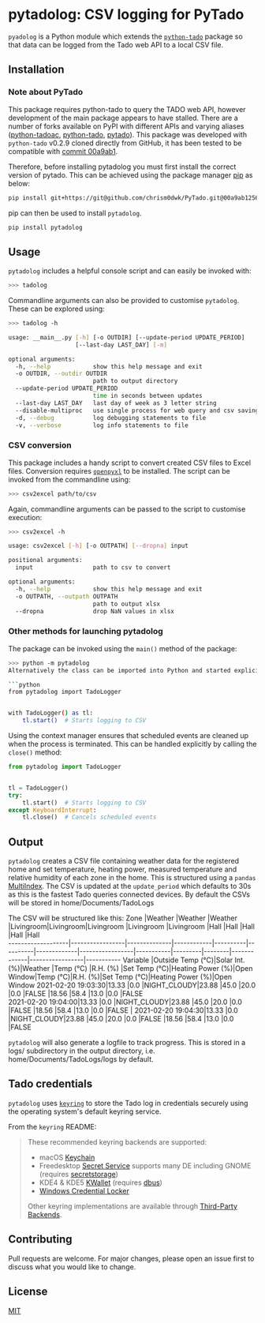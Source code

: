 # pytadolog: CSV logging for PyTado

``pyadolog`` is a Python module which extends the [``python-tado``](https://github.com/chrism0dwk/PyTado) package so that data can be logged from the Tado web API to a local CSV file.

## Installation
### Note about PyTado
This package requires python-tado to query the TADO web API, however development of the main package appears to have stalled. There are a number of forks available on PyPI with different APIs and varying aliases ([python-tadoac](https://pypi.org/project/python-tadoac/), [python-tado](https://pypi.org/project/python-tado/), [pytado](https://pypi.org/project/pytado/)). This package was developed with ``python-tado`` v0.2.9 cloned directly from GitHub, it has been tested to be compatible with [commit 00a9ab1](https://github.com/chrism0dwk/PyTado/tree/00a9ab12569e84a5537c2a0517c3a6b5cbb9d535).

Therefore, before installing pytadolog you must first install the correct version of pytado. This can be achieved using the package manager [pip](https://pip.pypa.io/en/stable/) as below:
```bash
pip install git+https://git@github.com/chrism0dwk/PyTado.git@00a9ab12569e84a5537c2a0517c3a6b5cbb9d535
```

pip can then be used to install ``pytadolog``.

```bash
pip install pytadolog
```
## Usage
``pytadolog`` includes a helpful console script and can easily be invoked with:

```bash
>>> tadolog
```

Commandline arguments can also be provided to customise ``pytadolog``. These can be explored using:

```bash
>>> tadolog -h

usage: __main__.py [-h] [-o OUTDIR] [--update-period UPDATE_PERIOD]
                   [--last-day LAST_DAY] [-m]

optional arguments:
  -h, --help            show this help message and exit
  -o OUTDIR, --outdir OUTDIR
                        path to output directory
  --update-period UPDATE_PERIOD
                        time in seconds between updates
  --last-day LAST_DAY   last day of week as 3 letter string
  --disable-multiproc   use single process for web query and csv saving
  -d, --debug           log debugging statements to file
  -v, --verbose         log info statements to file
```

### CSV conversion
This package includes a handy script to convert created CSV files to Excel files. Conversion requires [``openpyxl``](https://pypi.org/project/openpyxl/) to be installed. The script can be invoked from the commandline using:
```bash
>>> csv2excel path/to/csv
```
Again, commandline arguments can be passed to the script to customise execution:
```bash
>>> csv2excel -h

usage: csv2excel [-h] [-o OUTPATH] [--dropna] input

positional arguments:
  input                 path to csv to convert

optional arguments:
  -h, --help            show this help message and exit
  -o OUTPATH, --outpath OUTPATH
                        path to output xlsx
  --dropna              drop NaN values in xlsx
```

### Other methods for launching pytadolog
The package can be invoked using the ``main()`` method of the package:

```bash
>>> python -m pytadolog
Alternatively the class can be imported into Python and started explicitly:

```python
from pytadolog import TadoLogger


with TadoLogger() as tl:
    tl.start()  # Starts logging to CSV
```
Using the context manager ensures that scheduled events are cleaned up when the process is terminated. This can be handled explicitly by calling the ``close()`` method:
```python
from pytadolog import TadoLogger


tl = TadoLogger()
try:
    tl.start()  # Starts logging to CSV
except KeyboardInterrupt:
    tl.close()  # Cancels scheduled events
```

## Output
``pytadolog`` creates a CSV file containing weather data for the registered home and set temperature, heating power, measured temperature and relative humidity of each zone in the home. This is structured using a ``pandas`` [MultiIndex](https://pandas.pydata.org/pandas-docs/stable/user_guide/advanced.html). The CSV is updated at the ``update_period`` which defaults to 30s as this is the fastest Tado queries connected devices.
By default the CSVs will be stored in home/Documents/TadoLogs

The CSV will be structured like this:
Zone               |Weather          |Weather       |Weather     |Livingroom|Livingroom|Livingroom   |Livingroom       |Livingroom |Hall     |Hall    |Hall         |Hall             |Hall       
-------------------|-----------------|--------------|------------|----------|----------|-------------|-----------------|-----------|---------|--------|-------------|-----------------|-----------
Variable           |Outside Temp (°C)|Solar Int. (%)|Weather     |Temp (°C) |R.H. (%)  |Set Temp (°C)|Heating Power (%)|Open Window|Temp (°C)|R.H. (%)|Set Temp (°C)|Heating Power (%)|Open Window
2021-02-20 19:03:30|13.33            |0.0           |NIGHT_CLOUDY|23.88     |45.0      |20.0         |0.0              |FALSE      |18.56    |58.4    |13.0         |0.0              |FALSE      
2021-02-20 19:04:00|13.33            |0.0           |NIGHT_CLOUDY|23.88     |45.0      |20.0         |0.0              |FALSE      |18.56    |58.4    |13.0         |0.0              |FALSE      |
2021-02-20 19:04:30|13.33            |0.0           |NIGHT_CLOUDY|23.88     |45.0      |20.0         |0.0              |FALSE      |18.56    |58.4    |13.0         |0.0              |FALSE      

``pytadolog`` will also generate a logfile to track progress. This is stored in a logs/ subdirectory in the output directory, i.e. home/Documents/TadoLogs/logs by default.

## Tado credentials
``pytadolog`` uses [``keyring``](https://pypi.org/project/keyring/) to store the Tado log in credentials securely using the operating system's default keyring service.

From the ``keyring`` README:
   > These recommended keyring backends are supported:
   > * macOS [Keychain](https://en.wikipedia.org/wiki/Keychain_%28software%29)
   > * Freedesktop [Secret Service](http://standards.freedesktop.org/secret-service/) supports many DE including GNOME (requires [secretstorage](https://pypi.python.org/pypi/secretstorage>))
   > * KDE4 & KDE5 [KWallet](https://en.wikipedia.org/wiki/KWallet)
  (requires [dbus](https://pypi.python.org/pypi/dbus-python))
   > * [Windows Credential Locker](https://docs.microsoft.com/en-us/windows/uwp/security/credential-locker)
   > 
   > Other keyring implementations are available through [Third-Party Backends](https://github.com/jaraco/keyring/blob/main/README.rst#third-party-backends).

## Contributing
Pull requests are welcome. For major changes, please open an issue first to discuss what you would like to change.

## License
[MIT](https://choosealicense.com/licenses/mit/)